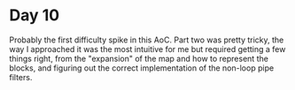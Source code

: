 # Day 10

Probably the first difficulty spike in this AoC. Part two was pretty tricky, the way I approached it was the most intuitive
for me but required getting a few things right, from the "expansion" of the map and how to represent the blocks, and
figuring out the correct implementation of the non-loop pipe filters.
